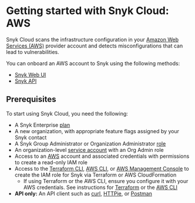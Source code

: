 # Getting started with Snyk Cloud: AWS

Snyk Cloud scans the infrastructure configuration in your [Amazon Web Services (AWS)](https://aws.amazon.com/) provider account and detects misconfigurations that can lead to vulnerabilities.

You can onboard an AWS account to Snyk using the following methods:

* [Snyk Web UI](snyk-cloud-for-aws-web-ui/)
* [Snyk API](snyk-cloud-for-aws-api/)

## Prerequisites

To start using Snyk Cloud, you need the following:

* A Snyk Enterprise [plan](https://snyk.io/plans/)
* A new organization, with appropriate feature flags assigned by your Snyk contact
* A Snyk Group Administrator or Organization Administrator [role](https://docs.snyk.io/features/user-and-group-management/managing-users-and-permissions/managing-permissions)
* An organization-level [service account](https://docs.snyk.io/features/user-and-group-management/structure-account-for-high-application-performance/service-accounts#set-up-a-service-account) with an Org Admin role
* Access to an [AWS](https://aws.amazon.com/) account and associated credentials with permissions to create a read-only IAM role
* Access to the [Terraform CLI](https://www.terraform.io/downloads), [AWS CLI](https://aws.amazon.com/cli/), or [AWS Management Console](https://console.aws.amazon.com) to create the IAM role for Snyk via Terraform or AWS CloudFormation
  * If using Terraform or the AWS CLI, ensure you configure it with your AWS credentials. See instructions for [Terraform](https://registry.terraform.io/providers/hashicorp/aws/latest/docs#authentication-and-configuration) or the [AWS CLI](https://docs.aws.amazon.com/cli/latest/userguide/cli-configure-quickstart.html)
* **API only:** An API client such as [curl](https://curl.se/), [HTTPie](https://httpie.io/), or [Postman](https://www.postman.com/)

